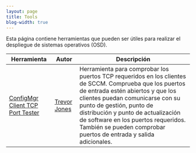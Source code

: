 ```yaml
---
layout: page
title: Tools
blog-width: true
---
```


Esta página contiene herramientas que pueden ser útiles para realizar el despliegue de sistemas operativos (OSD).

| Herramienta | Autor | Descripción |
| --- | --- | --- |
| [ConfigMgr Client TCP Port Tester](https://smsagent.blog/2019/03/07/configmgr-client-tcp-port-tester/) | [Trevor Jones](https://twitter.com/trevor_smsagent) | Herramienta para comprobar los puertos TCP requeridos en los clientes de SCCM. Comprueba que los puertos de entrada estén abiertos y que los clientes puedan comunicarse con su punto de gestión, punto de distribución y punto de actualización de software en los puertos requeridos. También se pueden comprobar puertos de entrada y salida adicionales. |

